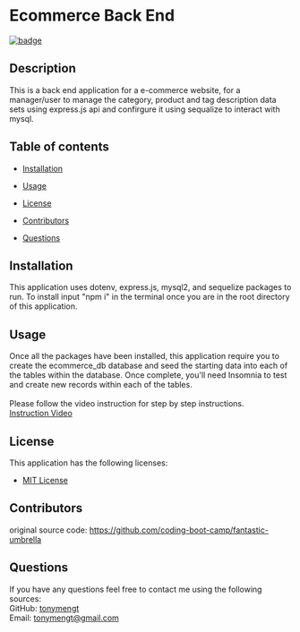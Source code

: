 
# Ecommerce Back End
 [![badge](https://img.shields.io/badge/License-MIT%20License-brightorange)](https://choosealicense.com/licenses/unlicense/)
## Description
This is a back end application for a e-commerce website, for a manager/user to manage the category, product and tag description data sets using express.js api and confirgure it using sequalize to interact with mysql.

## Table of contents

* [Installation](#installation)
* [Usage](#usage)
* [License](#license)
* [Contributors](#contributors)

* [Questions](#questions)


## Installation
This application uses dotenv, express.js, mysql2, and sequelize packages to run. To install input "npm i" in the terminal once you are in the root directory of this application.
        

## Usage
Once all the packages have been installed, this application require you to create the ecommerce_db database and seed the starting data into each of the tables within the database. Once complete, you'll need Insomnia to test and create new records within each of the tables.  <br> <br>Please follow the video instruction for step by step instructions. <br> [Instruction Video](https://drive.google.com/file/d/1sjxZzGsqRj_XdI0jSB6njtmLEZKTIubX/view)
        
## License
This application has the following licenses:
* [MIT License](https://choosealicense.com/licenses/mit/)
             

## Contributors
original source code: https://github.com/coding-boot-camp/fantastic-umbrella
        

## Questions
If you have any questions feel free to contact me using the following sources: <br>
GitHub: [tonymengt](https://github.com/tonymengt) <br>
Email: [tonymengt@gmail.com](mailto:tonymengt@gmail.com)
